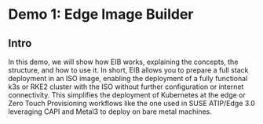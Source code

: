 # Demo 1: Edge Image Builder

## Intro
In this demo, we will show how EIB works, explaining the concepts, the structure, and how to use it. In short, EIB allows you to prepare a full stack deployment in an ISO image, enabling the deployment of a fully functional k3s or RKE2 cluster with the ISO without further configuration or internet connectivity. This simplifies the deployment of Kubernetes at the edge or Zero Touch Provisioning workflows like the one used in SUSE ATIP/Edge 3.0 leveraging CAPI and Metal3 to deploy on bare metal machines.

